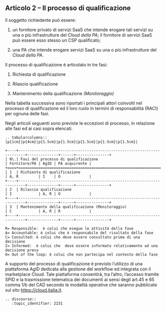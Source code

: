 ## Articolo 2 – Il processo di qualificazione

Il soggetto richiedente può essere:

1. un fornitore privato di servizi SaaS che intende erogare tali servizi su
   una o più infrastrutture del *Cloud della PA*; il fornitore di servizi
   SaaS può essere esso stesso un CSP qualificato;

2. una PA che intende erogare servizi SaaS su una o più infrastrutture del
   *Cloud della PA*.


Il processo di qualificazione è articolato in tre fasi:

1. Richiesta di qualificazione

2. Rilascio qualificazione

3. Mantenimento della qualificazione *(Monitoraggio)*

Nella tabella successiva sono riportati i principali attori coinvolti nel processo
di qualificazione ed il loro ruolo in termini di responsabilità (RACI) per
ognuna delle fasi.

Negli articoli seguenti sono previste le eccezioni di processo, in relazione
alle fasi ed ai casi sopra elencati.

```eval_rst
.. tabularcolumns:: |p{1cm}|p{4cm}|p{1.5cm}|p{1.5cm}|p{1.5cm}|p{1.5cm}|p{1.5cm}|

+----+-------------------------------------------------------------------------+--------------+------+---------------+
| N\.| Fasi del processo di qualificazione                                     | Fornitore/PA | AgID | PA acquirente |
+====+=========================================================================+==============+======+===============+
| 1  | Richiesta di qualificazione                                             | A, R         | I    | O             |
+----+-------------------------------------------------------------------------+--------------+------+---------------+
| 2  | Rilascio qualificazione                                                 | I            | A, R | O             |
+----+-------------------------------------------------------------------------+--------------+------+---------------+
| 3  | Mantenimento della qualificazione (Monitoraggio)                        | C            | A, R | R             |
+----+-------------------------------------------------------------------------+--------------+------+---------------+
```

```
R= Responsible:  è colui che esegue le attività della fase
A= Accountable: è colui che è responsabile del risultato della fase
C= Consulted: è colui che deve essere consultato prima di una decisione
I= Informed:  è colui che  deve essere informato relativamente ad una decisione presa
O= Out of the loop: è colui che non partecipa nel contesto della fase
```

A supporto del processo di qualificazione è previsto l’utilizzo di una
piattaforma AgID dedicata alla gestione del workflow ed integrata con il
marketplace Cloud. Tale piattaforma consentirà, tra l’altro, l’accesso tramite
SPID e la trasmissione telematica dei documenti ai sensi degli art.45 e 65
comma 1/b del CAD secondo le modalità operative che saranno pubblicate sul sito https://cloud.italia.it.

```eval_rst
.. discourse::
   :topic_identifier: 2231
```

